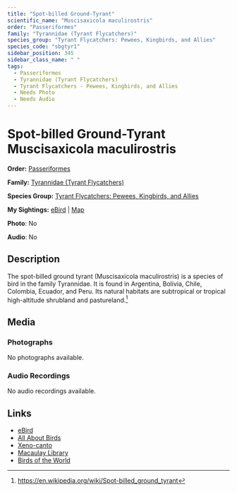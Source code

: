 ```yaml
---
title: "Spot-billed Ground-Tyrant"
scientific_name: "Muscisaxicola maculirostris"
order: "Passeriformes"
family: "Tyrannidae (Tyrant Flycatchers)"
species_group: "Tyrant Flycatchers: Pewees, Kingbirds, and Allies"
species_code: "sbgtyr1"
sidebar_position: 345
sidebar_class_name: " "
tags: 
  - Passeriformes
  - Tyrannidae (Tyrant Flycatchers)
  - Tyrant Flycatchers - Pewees, Kingbirds, and Allies
  - Needs Photo
  - Needs Audio
---
```


# Spot-billed Ground-Tyrant <span className='sci_name'>Muscisaxicola maculirostris</span>

**Order:** [Passeriformes](/tags/passeriformes)

**Family:** [Tyrannidae (Tyrant Flycatchers)](/tags/tyrannidae-tyrant-flycatchers)

**Species Group:** [Tyrant Flycatchers: Pewees, Kingbirds, and Allies](/tags/tyrant-flycatchers-pewees-kingbirds-and-allies)

**My Sightings:** [eBird](https://ebird.org/lifelist?r=world&time=life&spp=sbgtyr1) | [Map](/map?species_code=sbgtyr1)

**Photo**: No 

**Audio**: No

## Description
The spot-billed ground tyrant (Muscisaxicola maculirostris) is a species of bird in the family Tyrannidae.
It is found in Argentina, Bolivia, Chile, Colombia, Ecuador, and Peru. Its natural habitats are subtropical or tropical high-altitude shrubland and pastureland.[^1]

[^1]: https://en.wikipedia.org/wiki/Spot-billed_ground_tyrant

## Media
### Photographs
No photographs available.

### Audio Recordings
No audio recordings available.

## Links
* [eBird](https://ebird.org/species/sbgtyr1) 
* [All About Birds](https://www.allaboutbirds.org/guide/sbgtyr1) 
* [Xeno-canto](https://www.xeno-canto.org/species/muscisaxicola-maculirostris) 
* [Macaulay Library](https://search.macaulaylibrary.org/catalog?taxonCode=sbgtyr1&sort=rating_rank_desc)
* [Birds of the World](https://birdsoftheworld.org/bow/species/sbgtyr1)

